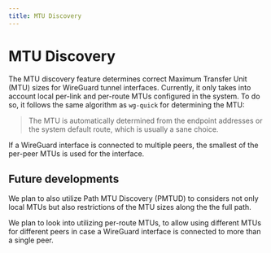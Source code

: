 ```yaml
---
title: MTU Discovery
---
```


# MTU Discovery

The MTU discovery feature determines correct Maximum Transfer Unit (MTU) sizes for WireGuard tunnel interfaces.
Currently, it only takes into account local per-link and per-route MTUs configured in the system.
To do so, it follows the same algorithm as `wg-quick` for determining the MTU:

> The MTU is automatically determined from the endpoint addresses or the system default route, which is usually a sane choice.

If a WireGuard interface is connected to multiple peers, the smallest of the per-peer MTUs is used for the interface.

## Future developments

We plan to also utilize Path MTU Discovery (PMTUD) to considers not only local MTUs but also restrictions of the MTU sizes along the the full path.

We plan to look into utilizing per-route MTUs, to allow using different MTUs for different peers in case a WireGuard interface is connected to more than a single peer.